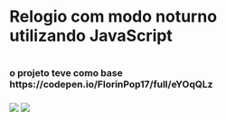 <h1> Relogio com modo noturno utilizando JavaScript <h1>
<h3> o projeto teve como base https://codepen.io/FlorinPop17/full/eYOqQLz <h3>


<img src=”https://raw.githubusercontent.com/lcasmacedo/RelogioComJS/master/img/relogio.png”>

<img src=”https://raw.githubusercontent.com/lcasmacedo/RelogioComJS/master/img/relogio1.png”>
